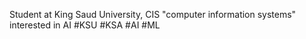Student at King Saud University,  CIS "computer information systems" 
interested in AI 
#KSU 
#KSA 
#AI 
#ML
